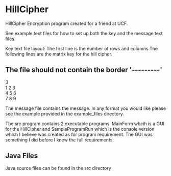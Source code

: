 HillCipher
==========

HillCipher Encryption program created for a friend at UCF. 

See example text files for how to set up both the key and the message text files.

Key text file layout: The first line is the number of rows and columns
The following lines are the matrix key for the hill cipher. 

The file should not contain the border '---------'
------------------------------------------------
3<br />
1 2 3<br />
4 5 6<br />
7 8 9<br />

The message file contains the message. In any format you would like please see the example provided in the example_files directory.

The src program contains 2 executable programs. MainForm whcih is a GUI for the HillCipher and SampleProgramRun which is the console version which I believe was created as for program requirement. The GUI was something I did before I knew the full requirements.

Java Files
------------
Java source files can be found in the src directory